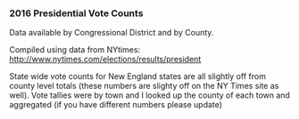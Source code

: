 ### 2016 Presidential Vote Counts

Data available by Congressional District and by County.

Compiled using data from NYtimes: http://www.nytimes.com/elections/results/president

State wide vote counts for New England states are all slightly off from county level totals (these numbers are slighty off on the NY Times site as well). Vote tallies were by town and I looked up the county of each town and aggregated  (if you have different numbers please update)